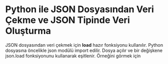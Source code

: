# Python ile JSON Dosyasından Veri Çekme ve JSON Tipinde Veri Oluşturma

JSON dosyasından veri çekmek için **load** hazır fonksiyonu kullanılır. Python dosyasına öncelikle json modülü import edilir. Dosya açılır ve bir değişkene json.load fonksiyonunu kullanarak eşitlenir.
Örneğini görmek için 
